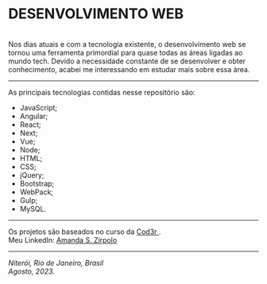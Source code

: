 <h1>DESENVOLVIMENTO WEB</h1>
<br>
Nos dias atuais e com a tecnologia existente, o desenvolvimento web se tornou
uma ferramenta primordial para quase todas as áreas ligadas ao mundo tech. Devido
a necessidade constante de se desenvolver e obter conhecimento, acabei me interessando
em estudar mais sobre essa área. 
<hr>
As principais tecnologias contidas nesse repositório são:
<ul>
<li>JavaScript;</li>
<li>Angular;</li>
<li>React;</li>
<li>Next;</li>
<li>Vue;</li>
<li>Node;</li>
<li>HTML;</li>
<li>CSS;</li>
<li>jQuery;</li>
<li>Bootstrap;</li>
<li>WebPack;</li>
<li>Gulp;</li>
<li>MySQL.</li>
</ul>
<hr>
Os projetos são baseados no curso da
<a href=“https://www.udemy.com/course/curso-web/“> Cod3r </a>
.
<br>
Meu LinkedIn: 
<a href=“https://www.linkedin.com/in/amanda-zirpolo/“> Amanda S. Zírpolo </a>
<br>
<hr>
<i>Niterói, Rio de Janeiro, Brasil
<br>
Agosto, 2023. </i>